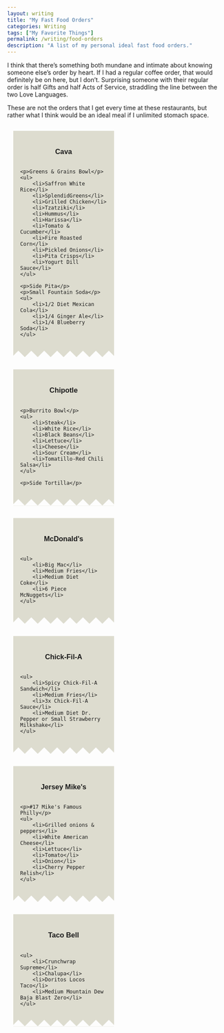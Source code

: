 ```yaml
---
layout: writing
title: "My Fast Food Orders"
categories: Writing
tags: ["My Favorite Things"]
permalink: /writing/food-orders
description: "A list of my personal ideal fast food orders."
---
```


I think that there’s something both mundane and intimate about knowing someone else’s order by heart. If I had a regular coffee order, that would definitely be on here, but I don’t. Surprising someone with their regular order is half Gifts and half Acts of Service, straddling the line between the two Love Languages.

These are not the orders that I get every time at these restaurants, but rather what I think would be an ideal meal if I unlimited stomach space.

<style>
.receipt {
    background: #dddccf;
    display: inline-grid;
    font-family: sans-serif;
    width: 40%;
    padding: 1rem 1rem 2rem;
    --mask: conic-gradient(from -45deg at bottom,#0000,#000 1deg 89deg,#0000 90deg) 50%/30px 100%;
    -webkit-mask: var(--mask);
            mask: var(--mask);
    margin: 1em;
}

.receipt:after {
    background: linear-gradient(-45deg, #ffffff 16px, transparent 0), linear-gradient(45deg, #ffffff 16px, transparent 0);
    
}
</style>

<div class="receipt">
    <h3 style="text-align: center">Cava</h3>

    <p>Greens & Grains Bowl</p>
    <ul>
        <li>Saffron White Rice</li>
        <li>SplendidGreens</li>
        <li>Grilled Chicken</li>
        <li>Tzatziki</li>
        <li>Hummus</li>
        <li>Harissa</li>
        <li>Tomato & Cucumber</li>
        <li>Fire Roasted Corn</li>
        <li>Pickled Onions</li>
        <li>Pita Crisps</li>
        <li>Yogurt Dill Sauce</li>
    </ul>

    <p>Side Pita</p>
    <p>Small Fountain Soda</p>
    <ul>
        <li>1/2 Diet Mexican Cola</li>
        <li>1/4 Ginger Ale</li>
        <li>1/4 Blueberry Soda</li>
    </ul>
</div>

<div class="receipt">
    <h3 style="text-align: center">Chipotle</h3>

    <p>Burrito Bowl</p>
    <ul>
        <li>Steak</li>
        <li>White Rice</li>
        <li>Black Beans</li>
        <li>Lettuce</li>
        <li>Cheese</li>
        <li>Sour Cream</li>
        <li>Tomatillo-Red Chili Salsa</li>
    </ul>

    <p>Side Tortilla</p>
</div>


<div class="receipt">
    <h3 style="text-align: center">McDonald's</h3>

    <ul>
        <li>Big Mac</li>
        <li>Medium Fries</li>
        <li>Medium Diet Coke</li>
        <li>6 Piece McNuggets</li>
    </ul>
</div>

<div class="receipt">
    <h3 style="text-align: center">Chick-Fil-A</h3>

    <ul>
        <li>Spicy Chick-Fil-A Sandwich</li>
        <li>Medium Fries</li>
        <li>3x Chick-Fil-A Sauce</li>
        <li>Medium Diet Dr. Pepper or Small Strawberry Milkshake</li>
    </ul>
</div>

<div class="receipt">
    <h3 style="text-align: center">Jersey Mike's</h3>

    <p>#17 Mike's Famous Philly</p>
    <ul>
        <li>Grilled onions & peppers</li>
        <li>White American Cheese</li>
        <li>Lettuce</li>
        <li>Tomato</li>
        <li>Onion</li>
        <li>Cherry Pepper Relish</li>
    </ul>
</div>

<div class="receipt">
    <h3 style="text-align: center">Taco Bell</h3>

    <ul>
        <li>Crunchwrap Supreme</li>
        <li>Chalupa</li>
        <li>Doritos Locos Taco</li>
        <li>Medium Mountain Dew Baja Blast Zero</li>
    </ul>
</div>